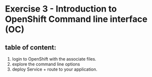 # Exercise 3 - Introduction to OpenShift Command line interface (OC)

## table of content:

1. login to OpenShift with the associate files.
2. explore the command line options
3. deploy Service + route to your application.